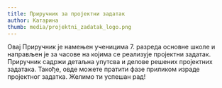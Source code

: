 ```yaml
---
title: Приручник за пројектни задатак
author: Катарина
thumb: media/projektni_zadatak_logo.png
---
```


Овај Приручник је намењен ученицима 7. разреда основне школе и направљен је за часове на којима се реализује пројектни задатак. Приручник садржи детаљна упутсва и делове решених пројектних задатака. Такође, овде можете пратити фазе приликом израде пројектног задатка. Желимо ти успешан рад!